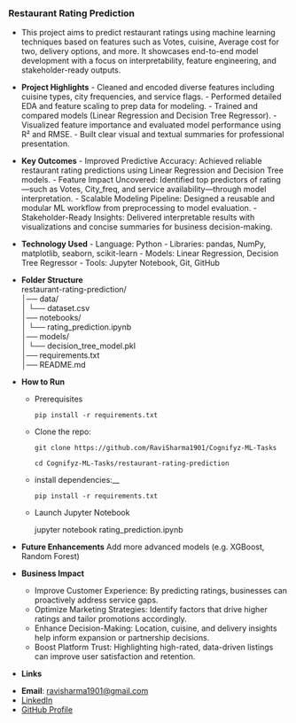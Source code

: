 ### Restaurant Rating Prediction
- This project aims to predict restaurant ratings using machine learning techniques based on features such as Votes, cuisine, Average cost for two, delivery options, and more. It showcases end-to-end model development with a focus on interpretability, feature engineering, and stakeholder-ready outputs.

- __Project Highlights__
        - Cleaned and encoded diverse features including cuisine types, city frequencies, and service flags.
        - Performed detailed EDA and feature scaling to prep data for modeling.
        - Trained and compared models (Linear Regression and Decision Tree Regressor).
        - Visualized feature importance and evaluated model performance using R² and RMSE.
        - Built clear visual and textual summaries for professional presentation.

- __Key Outcomes__
        - Improved Predictive Accuracy: Achieved reliable restaurant rating predictions using Linear Regression and Decision Tree models.
        - Feature Impact Uncovered: Identified top predictors of rating—such as Votes, City_freq, and service availability—through model interpretation.
        - Scalable Modeling Pipeline: Designed a reusable and modular ML workflow from preprocessing to model evaluation.
        - Stakeholder-Ready Insights: Delivered interpretable results with visualizations and concise summaries for business decision-making.

- __Technology Used__
        - Language: Python
        - Libraries: pandas, NumPy, matplotlib, seaborn, scikit-learn
        - Models: Linear Regression, Decision Tree Regressor
        - Tools: Jupyter Notebook, Git, GitHub

- __Folder Structure__        
restaurant-rating-prediction/   
│── data/    
│   └── dataset.csv    
│── notebooks/          
│   └── rating_prediction.ipynb           
│── models/             
│   └── decision_tree_model.pkl         
│── requirements.txt          
│── README.md   

- __How to Run__  

   - Prerequisites

         pip install -r requirements.txt
     
   - Clone the repo: 
        
         git clone https://github.com/RaviSharma1901/Cognifyz-ML-Tasks
    
         cd Cognifyz-ML-Tasks/restaurant-rating-prediction
   - install dependencies:__    

         pip install -r requirements.txt

   - Launch Jupyter Notebook

     jupyter notebook rating_prediction.ipynb

- __Future Enhancements__
Add more advanced models (e.g. XGBoost, Random Forest)

- __Business Impact__
   - Improve Customer Experience: By predicting ratings, businesses can proactively address service gaps.
   - Optimize Marketing Strategies: Identify factors that drive higher ratings and tailor promotions accordingly.
   - Enhance Decision-Making: Location, cuisine, and delivery insights help inform expansion or partnership decisions.
   - Boost Platform Trust: Highlighting high-rated, data-driven listings can improve user satisfaction and retention.

- __Links__

* **Email**: [ravisharma1901@gmail.com](mailto:ravisharma1901@gmail.com)       
* [LinkedIn](https://www.linkedin.com/in/ravi-sharma-ab8ba17a/)      
* [GitHub Profile](https://github.com/RaviSharma1901)      
